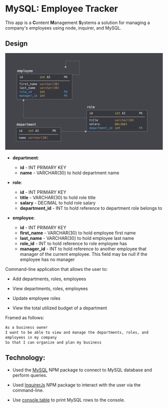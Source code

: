 # MySQL: Employee Tracker

This app is a **C**ontent **M**anagement **S**ystems a solution for managing a company's employees using node, inquirer, and MySQL.

## Design

![Database Schema](Assets/schema.png)

- **department**:

  - **id** - INT PRIMARY KEY
  - **name** - VARCHAR(30) to hold department name

- **role**:

  - **id** - INT PRIMARY KEY
  - **title** - VARCHAR(30) to hold role title
  - **salary** - DECIMAL to hold role salary
  - **department_id** - INT to hold reference to department role belongs to

- **employee**:

  - **id** - INT PRIMARY KEY
  - **first_name** - VARCHAR(30) to hold employee first name
  - **last_name** - VARCHAR(30) to hold employee last name
  - **role_id** - INT to hold reference to role employee has
  - **manager_id** - INT to hold reference to another employee that manager of the current employee. This field may be null if the employee has no manager

Command-line application that allows the user to:

- Add departments, roles, employees

- View departments, roles, employees

- Update employee roles

- View the total utilized budget of a department

Framed as follows:

```
As a business owner
I want to be able to view and manage the departments, roles, and employees in my company
So that I can organize and plan my business
```

## Technology:

- Used the [MySQL](https://www.npmjs.com/package/mysql) NPM package to connect to MySQL database and perform queries.

- Used [InquirerJs](https://www.npmjs.com/package/inquirer/v/0.2.3) NPM package to interact with the user via the command-line.

- Use [console.table](https://www.npmjs.com/package/console.table) to print MySQL rows to the console.
